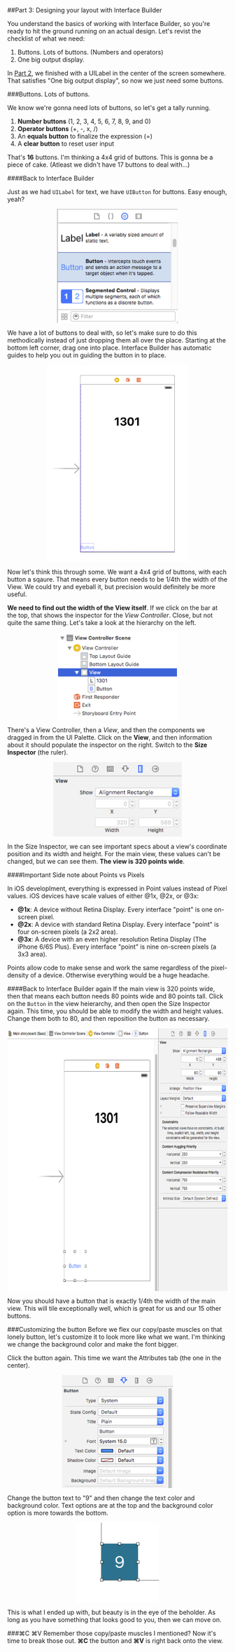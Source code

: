 ##Part 3: Designing your layout with Interface Builder

You understand the basics of working with Interface Builder, so you're ready to hit the ground running on an actual design. Let's revist the checklist of what we need:

1. Buttons. Lots of buttons. (Numbers and operators)
2. One big output display.

In [Part 2](/Part-2/part2.md), we finished with a UILabel in the center of the screen somewhere. That satisfies "One big output display", so now we just need some buttons. 

###Buttons. Lots of buttons.

We know we're gonna need lots of buttons, so let's get a tally running.

1. **Number buttons** (1, 2, 3, 4, 5, 6, 7, 8, 9, and 0)
2. **Operator buttons** (+, -, x, /)
3. An **equals button** to finalize the expression (=)
4. A **clear button** to reset user input

That's **16** buttons. I'm thinking a 4x4 grid of buttons. This is gonna be a piece of cake. (Atleast we didn't have 17 buttons to deal with...)

####Back to Interface Builder

Just as we had `UILabel` for text, we have `UIButton` for buttons. Easy enough, yeah?

<p align="center"> <img src="screenshot1.png" height="260px" align="center"> </p>

We have a lot of buttons to deal with, so let's make sure to do this methodically instead of just dropping them all over the place. Starting at the bottom left corner, drag one into place. Interface Builder has automatic guides to help you out in guiding the button in to place.

<p align="center"> <img src="screenshot2.png" height="450px" align="center"> </p>

Now let's think this through some. We want a 4x4 grid of buttons, with each button a sqaure. That means every button needs to be 1/4th the width of the View. We could try and eyeball it, but precision would definitely be more useful.

**We need to find out the width of the View itself**. If we click on the bar at the top, that shows the inspector for the *View Controller*. Close, but not quite the same thing. Let's take a look at the hierarchy on the left.

<p align="center"> <img src="screenshot3.png" height="200px" align="center"> </p>

There's a View Controller, then a *View*, and then the components we dragged in from the UI Palette. Click on the **View**, and then information about it should populate the inspector on the right. Switch to the **Size Inspector** (the ruler).

<p align="center"> <img src="screenshot4.png" height="170px" align="center"> </p>

In the Size Inspector, we can see important specs about a view's coordinate position and its width and height. For the main view, these values can't be changed, but we can see them. **The view is 320 points wide**.

####Important Side note about Points vs Pixels

In iOS developlment, everything is expressed in Point values instead of Pixel values. iOS devices have scale values of either @1x, @2x, or @3x:

- **@1x**: A device without Retina Display. Every interface "point" is one on-screen pixel.
- **@2x**: A device with standard Retina Display. Every interface "point" is four on-screen pixels (a 2x2 area).
- **@3x**: A device with an even higher resolution Retina Display (The iPhone 6/6S Plus). Every interface "point" is nine on-screen pixels (a 3x3 area).

Points allow code to make sense and work the same regardless of the pixel-density of a device. Otherwise everything would be a huge headache.

####Back to Interface Builder again
If the main view is 320 points wide, then that means each button needs 80 points wide and 80 points tall. Click on the `Button` in the view heierarchy, and then open the Size Inspector again. This time, you should be able to modify the width and height values. Change them both to 80, and then reposition the button as necessary.

<p align="center"> <img src="screenshot5.png" height="600px" align="center"> </p>

Now you should have a button that is exactly 1/4th the width of the main view. This will tile exceptionally well, which is great for us and our 15 other buttons.

###Customizing the button
Before we flex our copy/paste muscles on that lonely button, let's customize it to look more like what we want. I'm thinking we change the background color and make the font bigger.

Click the button again. This time we want the Attributes tab (the one in the center). 

<p align="center"> <img src="screenshot6.png" height="258" align="center"> </p>

Change the button text to "9" and then change the text color and background color. Text options are at the top and the background color option is more towards the bottom.

<p align="center"> <img src="screenshot7.png" height="182px" align="center"> </p>

This is what I ended up with, but beauty is in the eye of the beholder. As long as you have something that looks good to you, then we can move on.

###⌘C ⌘V
Remember those copy/paste muscles I mentioned? Now it's time to break those out. **⌘C** the button and **⌘V** is right back onto the view.